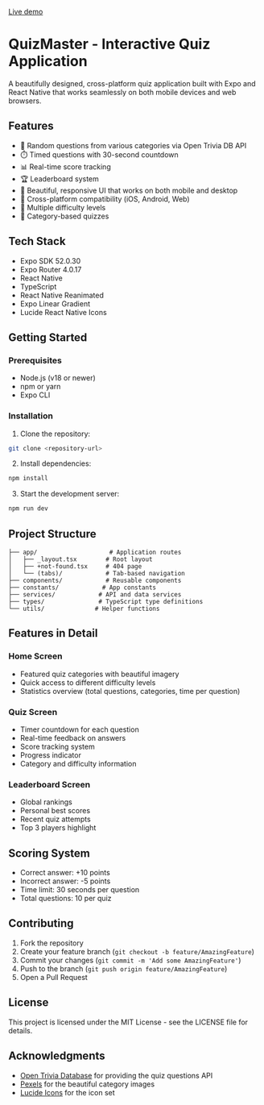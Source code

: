[Live demo](https://sage-pasca-f78fed.netlify.app)

# QuizMaster - Interactive Quiz Application

A beautifully designed, cross-platform quiz application built with Expo and React Native that works seamlessly on both mobile devices and web browsers.

## Features

- 🎯 Random questions from various categories via Open Trivia DB API
- ⏱️ Timed questions with 30-second countdown
- 📊 Real-time score tracking
- 🏆 Leaderboard system
- 🎨 Beautiful, responsive UI that works on both mobile and desktop
- 📱 Cross-platform compatibility (iOS, Android, Web)
- 🔄 Multiple difficulty levels
- 🎯 Category-based quizzes

## Tech Stack

- Expo SDK 52.0.30
- Expo Router 4.0.17
- React Native
- TypeScript
- React Native Reanimated
- Expo Linear Gradient
- Lucide React Native Icons

## Getting Started

### Prerequisites

- Node.js (v18 or newer)
- npm or yarn
- Expo CLI

### Installation

1. Clone the repository:
```bash
git clone <repository-url>
```

2. Install dependencies:
```bash
npm install
```

3. Start the development server:
```bash
npm run dev
```

## Project Structure

```
├── app/                    # Application routes
│   ├── _layout.tsx        # Root layout
│   ├── +not-found.tsx     # 404 page
│   └── (tabs)/            # Tab-based navigation
├── components/            # Reusable components
├── constants/            # App constants
├── services/            # API and data services
├── types/               # TypeScript type definitions
└── utils/              # Helper functions
```

## Features in Detail

### Home Screen
- Featured quiz categories with beautiful imagery
- Quick access to different difficulty levels
- Statistics overview (total questions, categories, time per question)

### Quiz Screen
- Timer countdown for each question
- Real-time feedback on answers
- Score tracking system
- Progress indicator
- Category and difficulty information

### Leaderboard Screen
- Global rankings
- Personal best scores
- Recent quiz attempts
- Top 3 players highlight

## Scoring System

- Correct answer: +10 points
- Incorrect answer: -5 points
- Time limit: 30 seconds per question
- Total questions: 10 per quiz

## Contributing

1. Fork the repository
2. Create your feature branch (`git checkout -b feature/AmazingFeature`)
3. Commit your changes (`git commit -m 'Add some AmazingFeature'`)
4. Push to the branch (`git push origin feature/AmazingFeature`)
5. Open a Pull Request

## License

This project is licensed under the MIT License - see the LICENSE file for details.

## Acknowledgments

- [Open Trivia Database](https://opentdb.com/) for providing the quiz questions API
- [Pexels](https://www.pexels.com/) for the beautiful category images
- [Lucide Icons](https://lucide.dev/) for the icon set
